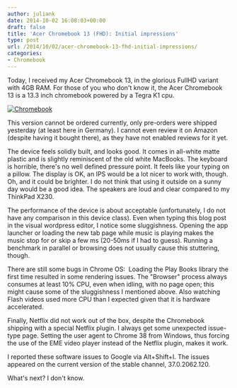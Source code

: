 ```yaml
---
author: juliank
date: 2014-10-02 16:08:03+00:00
draft: false
title: 'Acer Chromebook 13 (FHD): Initial impressions'
type: post
url: /2014/10/02/acer-chromebook-13-fhd-initial-impressions/
categories:
- Chromebook
---
```


Today, I received my Acer Chromebook 13, in the glorious FullHD variant with 4GB RAM. For those of you who don't know it, the Acer Chromebook 13 is a 13.3 inch chromebook powered by a Tegra K1 cpu.

[![Chromebook](http://juliank.files.wordpress.com/2014/10/chromebook.jpg?w=284)
](http://juliank.files.wordpress.com/2014/10/chromebook.jpg)

This version cannot be ordered currently, only pre-orders were shipped yesterday (at least here in Germany). I cannot even review it on Amazon (despite having it bought there), as they have not enabled reviews for it yet.

The device feels solidly built, and looks good. It comes in all-white matte plastic and is slightly reminiscent of the old white MacBooks. The keyboard is horrible, there's no well defined pressure point. It feels like your typing on a pillow. The display is OK, an IPS would be a lot nicer to work with, though. Oh, and it could be brighter. I do not think that using it outside on a sunny day would be a good idea. The speakers are loud and clear compared to my ThinkPad X230.

The performance of the device is about acceptable (unfortunately, I do not have any comparison in this device class). Even when typing this blog post in the visual wordpress editor, I notice some sluggishness. Opening the app launcher or loading the new tab page while music is playing makes the music stop for or skip a few ms (20-50ms if I had to guess). Running a benchmark in parallel or browsing does not usually cause this stuttering, though.

There are still some bugs in Chrome OS:  Loading the Play Books library the first time resulted in some rendering issues. The "Browser" process always consumes at least 10% CPU, even when idling, with no page open; this might cause some of the sluggishness I mentioned above. Also watching Flash videos used more CPU than I expected given that it is hardware accelerated.

Finally, Netflix did not work out of the box, despite the Chromebook shipping with a special Netflix plugin. I always get some unexpected issue-type page. Setting the user agent to Chrome 38 from Windows, thus forcing the use of the EME video player instead of the Netflix plugin, makes it work.

I reported these software issues to Google via Alt+Shift+I. The issues appeared on the current version of the stable channel, 37.0.2062.120.

What's next? I don't know.

